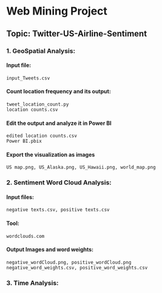 # Web Mining Project
## Topic: Twitter-US-Airline-Sentiment

### 1. GeoSpatial Analysis: 
 #### Input file: 
    input_Tweets.csv
 #### Count location frequency and its output:
    tweet_location_count.py 
    location counts.csv
 #### Edit the output and analyze it in Power BI
    edited location counts.csv
    Power BI.pbix
 #### Export the visualization as images
    US map.png, US_Alaska.png, US_Hawaii.png, world_map.png

### 2. Sentiment Word Cloud Analysis: 
 #### Input files:
    negative texts.csv, positive texts.csv
 #### Tool: 
    wordclouds.com
 #### Output Images and word weights:
    negative_wordCloud.png, positive_wordCloud.png
    negative_word_weights.csv, positive_word_weights.csv

### 3. Time Analysis: 
